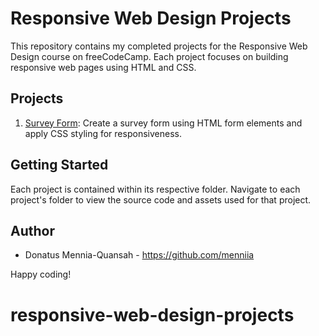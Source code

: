 # Responsive Web Design Projects

This repository contains my completed projects for the Responsive Web Design course on freeCodeCamp. Each project focuses on building responsive web pages using HTML and CSS.

## Projects

1. [Survey Form](./survey-form-project/): Create a survey form using HTML form elements and apply CSS styling for responsiveness.

## Getting Started

Each project is contained within its respective folder. Navigate to each project's folder to view the source code and assets used for that project.

## Author

- Donatus Mennia-Quansah - https://github.com/menniia

Happy coding!

# responsive-web-design-projects
